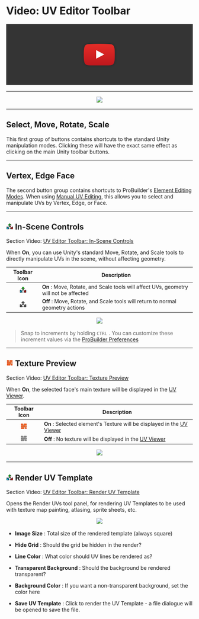 # Video: UV Editor Toolbar

[![UV Editor Toolbar Video](../images/VideoLink_YouTube_768.png)](@todo)

---

<div style="text-align:center">
<img src="../../images/UVToolbar.png">
</div>

---

## Select, Move, Rotate, Scale

This first group of buttons contains shortcuts to the standard Unity manipulation modes. Clicking these will have the exact same effect as clicking on the main Unity toolbar buttons.

---

## Vertex, Edge Face

The second button group contains shortcuts to ProBuilder's [Element Editing Modes](@todo). When using [Manual UV Editing](@todo), this allows you to select and manipulate UVs by Vertex, Edge, or Face.

---

## ![In-Scene Controls Toggle](../images/icons/ProBuilderGUI_UV_Manip_On.png) In-Scene Controls

<div class="video-link">
Section Video: <a href="@todo">UV Editor Toolbar: In-Scene Controls</a>
</div>

When **On**, you can use Unity's standard Move, Rotate, and Scale tools to directly manipulate UVs in the scene, without affecting geometry.

Toolbar Icon | Description
:---:|---
![In-Scene ON](../images/icons/ProBuilderGUI_UV_Manip_On.png) | **On** : Move, Rotate, and Scale tools will affect UVs, geometry will not be affected
![In-Scene OFF](../images/icons/ProBuilderGUI_UV_Manip_OFF.png) |  **Off** : Move, Rotate, and Scale tools will return to normal geometry actions

<div style="text-align:center">
<img src="../../images/UV_InSceneControls.png">
</div>


> Snap to increments by holding `CTRL` . You can customize these increment values via the [ProBuilder Preferences](@todo)

---

## ![Texture Preview Toggle](../images/icons/ProBuilderGUI_UV_ShowTexture_On.png) Texture Preview

<div class="video-link">
Section Video: <a href="@todo">UV Editor Toolbar: Texture Preview</a>
</div>

When **On**, the selected face's main texture will be displayed in the [UV Viewer](@todo).

Toolbar Icon | Description
:---:|---
![In-Scene ON](../images/icons/ProBuilderGUI_UV_ShowTexture_On.png) | **On** : Selected element's Texture will be displayed in the [UV Viewer](@todo)
![In-Scene OFF](../images/icons/ProBuilderGUI_UV_ShowTexture_Off.png) |  **Off** : No texture will be displayed in the [UV Viewer](@todo)

<div style="text-align:center">
<img src="../../images/ShowTexturePreview_Example.png">
</div>

---

## ![Render UV Template Button](../images/icons/ProBuilderGUI_UV_Manip_On.png) Render UV Template

<div class="video-link">
Section Video: <a href="@todo">UV Editor Toolbar: Render UV Template</a>
</div>

Opens the Render UVs tool panel, for rendering UV Templates to be used with texture map painting, atlasing, sprite sheets, etc.

<div style="text-align:center">
<img src="../../images/RenderUVsPanel.png">
</div>

* **Image Size** : Total size of the rendered template (always square)

* **Hide Grid** : Should the grid be hidden in the render?

* **Line Color** : What color should UV lines be rendered as?

* **Transparent Background** : Should the background be rendered transparent?

* **Background Color** : If you want a non-transparent background, set the color here

* **Save UV Template** : Click to render the UV Template - a file dialogue will be opened to save the file. 
  

   
